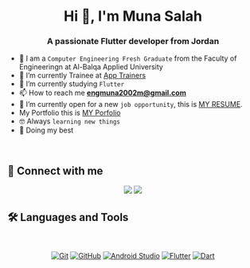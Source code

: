 <h1 align="center">Hi 👋, I'm Muna Salah</h1>
<h3 align="center">A passionate Flutter developer from Jordan </h3>


- :school: I am a `Computer Engineering Fresh Graduate` from the Faculty of Engineeringn at Al-Balqa Applied University
- 🔭 I’m currently  Trainee at [App Trainers](https://www.linkedin.com/company/apptrainers/)
- 🌱 I’m currently studying `Flutter` 
- 📫 How to reach me **engmuna2002m@gmail.com**
- :thinking: I’m currently open for a new `job opportunity`, this is [MY RESUME](https://drive.google.com/file/d/1dh_qWIEUuSObmTFZdwPyNjpbA4QQz9hd/view?usp=sharing).
- My Portfolio this is [MY Porfolio](https://drive.google.com/file/d/1tWktQ6uCLLhcX91NagEYRlZztGDD4qmj/view?usp=sharing)
- :nerd_face: Always `learning new things`
- 🐼 Doing my best 

<br>

## 📩 Connect with me
<p align="center">
    <a href="mailto:engmuna2002m@gmail.com" title="Gmail"><img src="https://img.shields.io/badge/gmail-%23F05033.svg?style=for-the-badge&logo=gmail&logoColor=white"/></a>  
    <a href="https://www.linkedin.com/in/muna-salah" title="LinkedIn"><img src="https://img.shields.io/badge/linkedin-%230077B5.svg?style=for-the-badge&logo=linkedin&logoColor=white"/></a>  
</p>

## 🛠 Languages and Tools
<br>
<p align="center">
<a href="https://git-scm.com/" title="Git"><img src="https://img.shields.io/badge/git-%23F05033.svg?style=for-the-badge&logo=git&logoColor=white" alt="Git"></a>
<a href="https://github.com/" title="GitHub"><img src="https://img.shields.io/badge/github-%23121011.svg?style=for-the-badge&logo=github&logoColor=white" alt="GitHub"></a>
<a href="https://developer.android.com/studio/" title="Android Studio"><img src="https://img.shields.io/badge/Android%20Studio-0078d7.svg?style=for-the-badge&logo=visual-studio-code&logoColor=white" alt="Android Studio"></a>
<a href="https://flutter.dev" title="Flutter"><img src="https://img.shields.io/badge/flutter-%231572B6.svg?style=for-the-badge&logo=flutter&logoColor=white" alt="Flutter"></a>
<a href="https://dart.dev" title="Dart"><img src="https://img.shields.io/badge/dart-%231572B6.svg?style=for-the-badge&logo=dart&logoColor=white" alt="Dart"></a>
</p>

